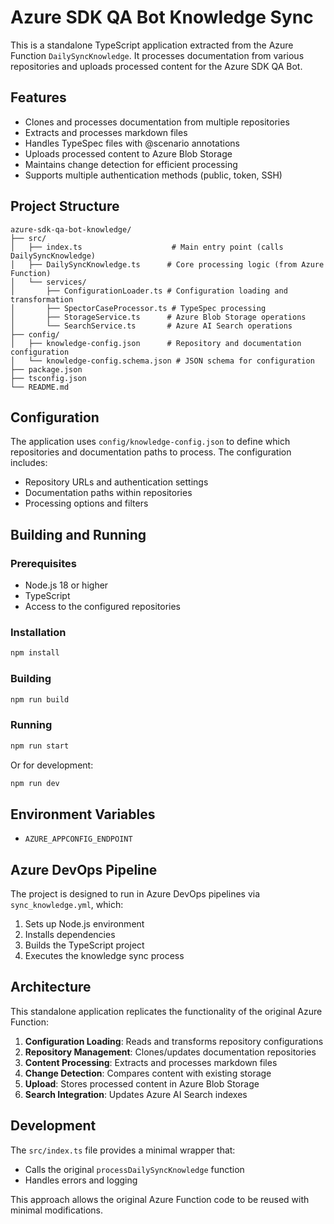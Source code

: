 # Azure SDK QA Bot Knowledge Sync

This is a standalone TypeScript application extracted from the Azure Function `DailySyncKnowledge`. It processes documentation from various repositories and uploads processed content for the Azure SDK QA Bot.

## Features

- Clones and processes documentation from multiple repositories
- Extracts and processes markdown files
- Handles TypeSpec files with @scenario annotations
- Uploads processed content to Azure Blob Storage
- Maintains change detection for efficient processing
- Supports multiple authentication methods (public, token, SSH)

## Project Structure

```
azure-sdk-qa-bot-knowledge/
├── src/
│   ├── index.ts                    # Main entry point (calls DailySyncKnowledge)
│   ├── DailySyncKnowledge.ts      # Core processing logic (from Azure Function)
│   └── services/
│       ├── ConfigurationLoader.ts # Configuration loading and transformation
│       ├── SpectorCaseProcessor.ts # TypeSpec processing
│       ├── StorageService.ts      # Azure Blob Storage operations
│       └── SearchService.ts       # Azure AI Search operations
├── config/
│   ├── knowledge-config.json      # Repository and documentation configuration
│   └── knowledge-config.schema.json # JSON schema for configuration
├── package.json
├── tsconfig.json
└── README.md
```

## Configuration

The application uses `config/knowledge-config.json` to define which repositories and documentation paths to process. The configuration includes:

- Repository URLs and authentication settings
- Documentation paths within repositories  
- Processing options and filters

## Building and Running

### Prerequisites

- Node.js 18 or higher
- TypeScript
- Access to the configured repositories

### Installation

```bash
npm install
```

### Building

```bash
npm run build
```

### Running

```bash
npm run start
```

Or for development:

```bash
npm run dev
```

## Environment Variables

- `AZURE_APPCONFIG_ENDPOINT`

## Azure DevOps Pipeline

The project is designed to run in Azure DevOps pipelines via `sync_knowledge.yml`, which:

1. Sets up Node.js environment
2. Installs dependencies
3. Builds the TypeScript project
4. Executes the knowledge sync process

## Architecture

This standalone application replicates the functionality of the original Azure Function:

1. **Configuration Loading**: Reads and transforms repository configurations
2. **Repository Management**: Clones/updates documentation repositories
3. **Content Processing**: Extracts and processes markdown files
4. **Change Detection**: Compares content with existing storage
5. **Upload**: Stores processed content in Azure Blob Storage
6. **Search Integration**: Updates Azure AI Search indexes

## Development

The `src/index.ts` file provides a minimal wrapper that:

- Calls the original `processDailySyncKnowledge` function
- Handles errors and logging

This approach allows the original Azure Function code to be reused with minimal modifications.

